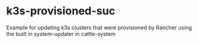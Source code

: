 # k3s-provisioned-suc

Example for updating k3s clusters that were provisioned by Rancher using the built in system-updater in cattle-system
